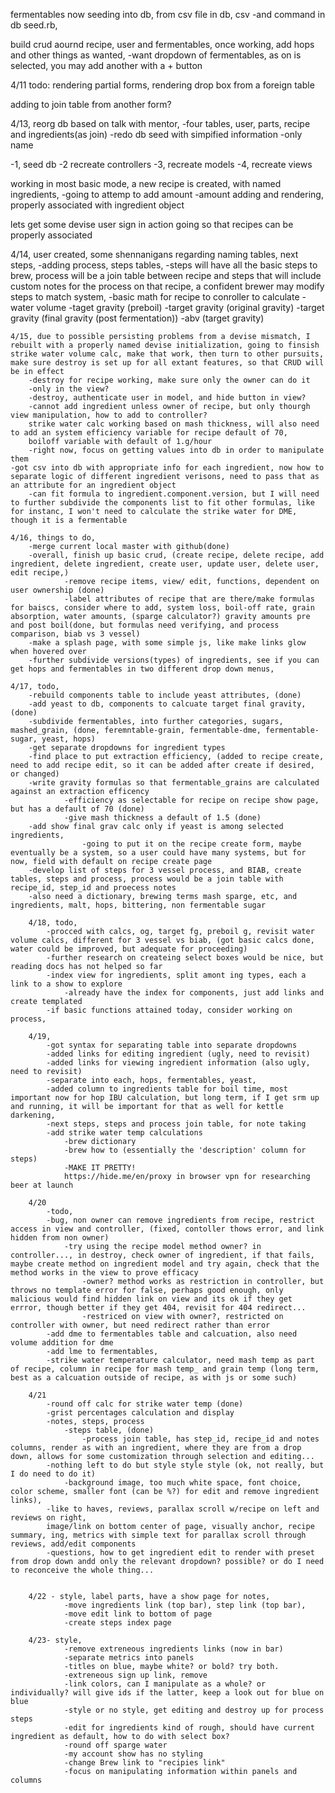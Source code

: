fermentables now seeding into db, from csv file in db, csv
	-and command in db seed.rb, 

build crud aournd recipe, user and fermentables, once working, add hops and other things as wanted, 
	-want dropdown of fermentables, as on is selected, you may add another with a + button

4/11
todo:
rendering partial forms, 
rendering drop box from a foreign table

adding to join table from another form?


4/13, reorg db based on talk with mentor, 
	-four tables, user, parts, recipe and ingredients(as join)
	-redo db seed with simpified information
		-only name

-1, seed db
-2 recreate controllers
-3, recreate models
-4, recreate views

working in most basic mode, a new recipe is created, with named ingredients, 
-going to attemp to add amount
-amount adding and rendering, properly associated with ingredient object

lets get some devise user sign in action going so that recipes can be properly associated 

4/14, user created, some shennanigans regarding naming tables, next steps, 
-adding process, steps tables, 
		-steps will have all the basic steps to brew, process will be a join table between recipe and steps that will include custom notes for the process on that recipe, a confident brewer may modify steps to match system, 
-basic math for recipe to conroller to calculate
	-water volume
	-taget gravity (preboil)
	-target gravity (original gravity)
	-target gravity (final gravity (post fermentation))
	-abv (target gravity)

	4/15, due to possible persisting problems from a devise mismatch, I rebuilt with a properly named devise initialization, going to finsish strike water volume calc, make that work, then turn to other pursuits, 
	make sure destroy is set up for all extant features, so that CRUD will be in effect
		-destroy for recipe working, make sure only the owner can do it
		-only in the view?
		-destroy, authenticate user in model, and hide button in view?
		-cannot add ingredient unless owner of recipe, but only thourgh view manipulation, how to add to controller?
		strike water calc working based on mash thickness, will also need to add an system efficiency variable for recipe default of 70, 
		boiloff variable with default of 1.g/hour
		-right now, focus on getting values into db in order to manipulate them
	-got csv into db with appropriate info for each ingredient, now how to separate logic of different ingredient verisons, need to pass that as an attribute for an ingredient object
		-can fit formula to ingredient.component.version, but I will need to further subdivide the components list to fit other formulas, like for instanc, I won't need to calculate the strike water for DME, though it is a fermentable
		
	4/16, things to do, 
		-merge current local master with github(done)
		-overall, finish up basic crud, (create recipe, delete recipe, add ingredient, delete ingredient, create user, update user, delete user, edit recipe,)
				-remove recipe items, view/ edit, functions, dependent on user ownership (done)
				-label attributes of recipe that are there/make formulas for baiscs, consider where to add, system loss, boil-off rate, grain absorption, water amounts, (sparge calculator?) gravity amounts pre and post boil(done, but formulas need verifying, and process comparison, biab vs 3 vessel)
		-make a splash page, with some simple js, like make links glow when hovered over
		-further subdivide versions(types) of ingredients, see if you can get hops and fermentables in two different drop down menus, 

	4/17, todo, 
		-rebuild components table to include yeast attributes, (done)
		-add yeast to db, components to calcuate target final gravity, (done) 
		-subdivide fermentables, into further categories, sugars, mashed_grain, (done, feremntable-grain, fermentable-dme, fermentable-sugar, yeast, hops)
		-get separate dropdowns for ingredient types
		-find place to put extraction efficiency, (added to recipe create, need to add recipe edit, so it can be added after create if desired, or changed) 
		-write gravity formulas so that fermentable_grains are calculated against an extraction efficency
				-efficiency as selectable for recipe on recipe show page, but has a default of 70 (done)
				-give mash thickness a default of 1.5 (done)
		-add show final grav calc only if yeast is among selected ingredients, 
					-going to put it on the recipe create form, maybe eventually be a system, so a user could have many systems, but for now, field with default on recipe create page
		-develop list of steps for 3 vessel process, and BIAB, create tables, steps and process, process would be a join table with recipe_id, step_id and proecess notes
		-also need a dictionary, brewing terms mash sparge, etc, and ingredients, malt, hops, bittering, non fermentable sugar

		4/18, todo, 
			-procced with calcs, og, target fg, preboil g, revisit water volume calcs, different for 3 vessel vs biab, (got basic calcs done, water could be improved, but adequate for proceeding)
			-further research on createing select boxes would be nice, but reading docs has not helped so far
			-index view for ingredients, split amont ing types, each a link to a show to explore
				-already have the index for components, just add links and create templated
			-if basic functions attained today, consider working on process, 

		4/19, 
			-got syntax for separating table into separate dropdowns
			-added links for editing ingredient (ugly, need to revisit)
			-added links for viewing ingredient information (also ugly, need to revisit)
			-separate into each, hops, fermentables, yeast, 
			-added column to ingredients table for boil time, most important now for hop IBU calculation, but long term, if I get srm up and running, it will be important for that as well for kettle darkening, 
			-next steps, steps and process join table, for note taking
			-add strike water temp calculations
				-brew dictionary
				-brew how to (essentially the 'description' column for steps)
				-MAKE IT PRETTY!
				https://hide.me/en/proxy in browser vpn for researching beer at launch

		4/20
			-todo,  
			-bug, non owner can remove ingredients from recipe, restrict access in view and controller, (fixed, contoller thows error, and link hidden from non owner)
				-try using the recipe model method owner? in controller..., in destroy, check owner of ingredient, if that fails, maybe create method on ingredient model and try again, check that the method works in the view to prove efficacy
					-owner? method works as restriction in controller, but throws no template error for false, perhaps good enough, only malicious would find hidden link on view and its ok if they get errror, though better if they get 404, revisit for 404 redirect...
					-restriced on view with owner?, restricted on controller with owner, but need redirect rather than error
			-add dme to fermentables table and calcuation, also need volume addition for dme
			-add lme to fermentables, 
			-strike water temperature calculator, need mash temp as part of recipe, column in recipe for mash temp_ and grain temp (long term, best as a calcuation outside of recipe, as with js or some such)

		4/21
			-round off calc for strike water temp (done)
			-grist percentages calculation and display
			-notes, steps, process
				-steps table, (done)
					-process join table, has step_id, recipe_id and notes columns, render as with an ingredient, where they are from a drop down, allows for some customization through selection and editing...
			-nothing left to do but style style style (ok, not really, but I do need to do it)
				-background image, too much white space, font choice, color scheme, smaller font (can be %?) for edit and remove ingredient links),
			-like to haves, reviews, parallax scroll w/recipe on left and reviews on right,
			image/link on bottom center of page, visually anchor, recipe summary, ing, metrics with simple text for parallax scroll through reviews, add/edit components
			-questions, how to get ingredient edit to render with preset from drop down andd only the relevant dropdown? possible? or do I need to reconceive the whole thing...
			 

		4/22 - style, label parts, have a show page for notes,
				-move ingredients link (top bar), step link (top bar),
				-move edit link to bottom of page
				-create steps index page

		4/23- style, 
				-remove extreneous ingredients links (now in bar)
				-separate metrics into panels
				-titles on blue, maybe white? or bold? try both.
				-extreneous sign up link, remove
				-link colors, can I manipulate as a whole? or individually? will give ids if the latter, keep a look out for blue on blue
				-style or no style, get editing and destroy up for process steps
				-edit for ingredients kind of rough, should have current ingredient as default, how to do with select box?
				-round off sparge water
				-my account show has no styling
				-change Brew link to "recipies link"
				-focus on manipulating information within panels and columns



	